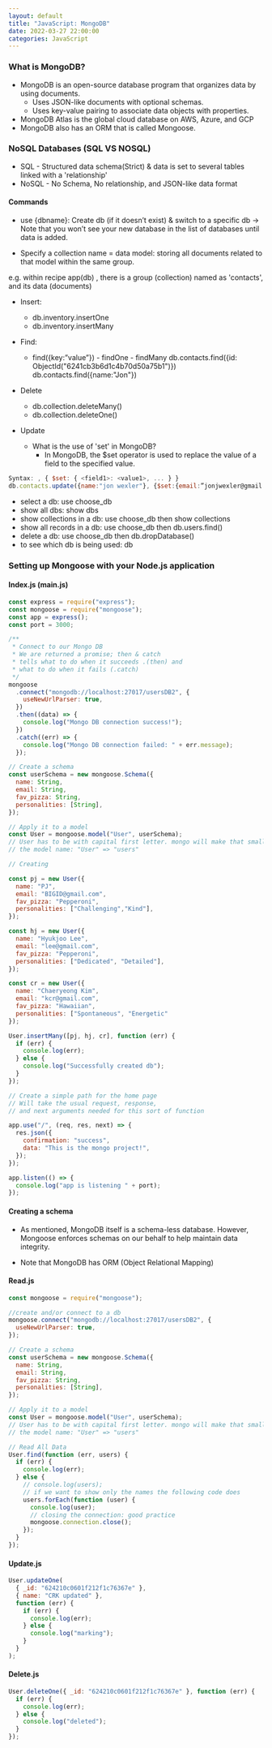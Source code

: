 ```yaml
---
layout: default
title: "JavaScript: MongoDB"
date: 2022-03-27 22:00:00
categories: JavaScript
---
```


### What is MongoDB?

- MongoDB is an open-source database program that organizes data by using documents.
  - Uses JSON-like documents with optional schemas.
  - Uses key-value pairing to associate data objects with properties.
- MongoDB Atlas is the global cloud database on AWS, Azure, and GCP
- MongoDB also has an ORM that is called Mongoose.

### NoSQL Databases (SQL VS NOSQL)

- SQL - Structured data schema(Strict) & data is set to several tables linked with a 'relationship'
- NoSQL - No Schema, No relationship, and JSON-like data format

#### Commands

- use {dbname}: Create db (if it doesn’t exist) & switch to a specific db &rarr; Note that you won’t see your new database in the list of databases until data is added.

- Specify a collection name = data model: storing all documents related to that model within the same group.

e.g. within recipe app(db) , there is a group (collection) named as 'contacts', and its data (documents)

- Insert:

  - db.inventory.insertOne
  - db.inventory.insertMany

- Find:

  - find({key:”value”}) - findOne - findMany
    db.contacts.find({id: ObjectId("6241cb3b6d1c4b70d50a75b1")})
    db.contacts.find({name:"Jon"})

- Delete

  - db.collection.deleteMany()
  - db.collection.deleteOne()

- Update
  - What is the use of 'set' in MongoDB?
    - In MongoDB, the $set operator is used to replace the value of a field to the specified value.

```javascript
Syntax: , { $set: { <field1>: <value1>, ... } }
db.contacts.update({name:"jon wexler"}, {$set:{email:”jonjwexler@gmail.com”}})
```

- select a db: use choose_db
- show all dbs: show dbs
- show collections in a db: use choose_db then show collections
- show all records in a db: use choose_db then db.users.find()
- delete a db: use choose_db then db.dropDatabase()
- to see which db is being used: db

### Setting up Mongoose with your Node.js application

#### Index.js (main.js)

```javascript
const express = require("express");
const mongoose = require("mongoose");
const app = express();
const port = 3000;

/**
 * Connect to our Mongo DB
 * We are returned a promise; then & catch
 * tells what to do when it succeeds .(then) and
 * what to do when it fails (.catch)
 */
mongoose
  .connect("mongodb://localhost:27017/usersDB2", {
    useNewUrlParser: true,
  })
  .then((data) => {
    console.log("Mongo DB connection success!");
  })
  .catch((err) => {
    console.log("Mongo DB connection failed: " + err.message);
  });

// Create a schema
const userSchema = new mongoose.Schema({
  name: String,
  email: String,
  fav_pizza: String,
  personalities: [String],
});

// Apply it to a model
const User = mongoose.model("User", userSchema);
// User has to be with capital first letter. mongo will make that small and pluralize
// the model name: "User" => "users"

// Creating

const pj = new User({
  name: "PJ",
  email: "BIGID@gmail.com",
  fav_pizza: "Pepperoni",
  personalities: ["Challenging","Kind"],
});

const hj = new User({
  name: "Hyukjoo Lee",
  email: "lee@gmail.com",
  fav_pizza: "Pepperoni",
  personalities: ["Dedicated", "Detailed"],
});

const cr = new User({
  name: "Chaeryeong Kim",
  email: "kcr@gmail.com",
  fav_pizza: "Hawaiian",
  personalities: ["Spontaneous", "Energetic"
});

User.insertMany([pj, hj, cr], function (err) {
  if (err) {
    console.log(err);
  } else {
    console.log("Successfully created db");
  }
});

// Create a simple path for the home page
// Will take the usual request, response,
// and next arguments needed for this sort of function

app.use("/", (req, res, next) => {
  res.json({
    confirmation: "success",
    data: "This is the mongo project!",
  });
});

app.listen(() => {
  console.log("app is listening " + port);
});

```

#### Creating a schema

- As mentioned, MongoDB itself is a schema-less database. However, Mongoose enforces schemas on our behalf to help maintain data integrity.

- Note that MongoDB has ORM (Object Relational Mapping)

#### Read.js

```javascript
const mongoose = require("mongoose");

//create and/or connect to a db
mongoose.connect("mongodb://localhost:27017/usersDB2", {
  useNewUrlParser: true,
});

// Create a schema
const userSchema = new mongoose.Schema({
  name: String,
  email: String,
  fav_pizza: String,
  personalities: [String],
});

// Apply it to a model
const User = mongoose.model("User", userSchema);
// User has to be with capital first letter. mongo will make that small and pluralize
// the model name: "User" => "users"

// Read All Data
User.find(function (err, users) {
  if (err) {
    console.log(err);
  } else {
    // console.log(users);
    // if we want to show only the names the following code does
    users.forEach(function (user) {
      console.log(user);
      // closing the connection: good practice
      mongoose.connection.close();
    });
  }
});
```

#### Update.js

```javascript
User.updateOne(
  { _id: "624210c0601f212f1c76367e" },
  { name: "CRK updated" },
  function (err) {
    if (err) {
      console.log(err);
    } else {
      console.log("marking");
    }
  }
);
```

#### Delete.js

```javascript
User.deleteOne({ _id: "624210c0601f212f1c76367e" }, function (err) {
  if (err) {
    console.log(err);
  } else {
    console.log("deleted");
  }
});
```
